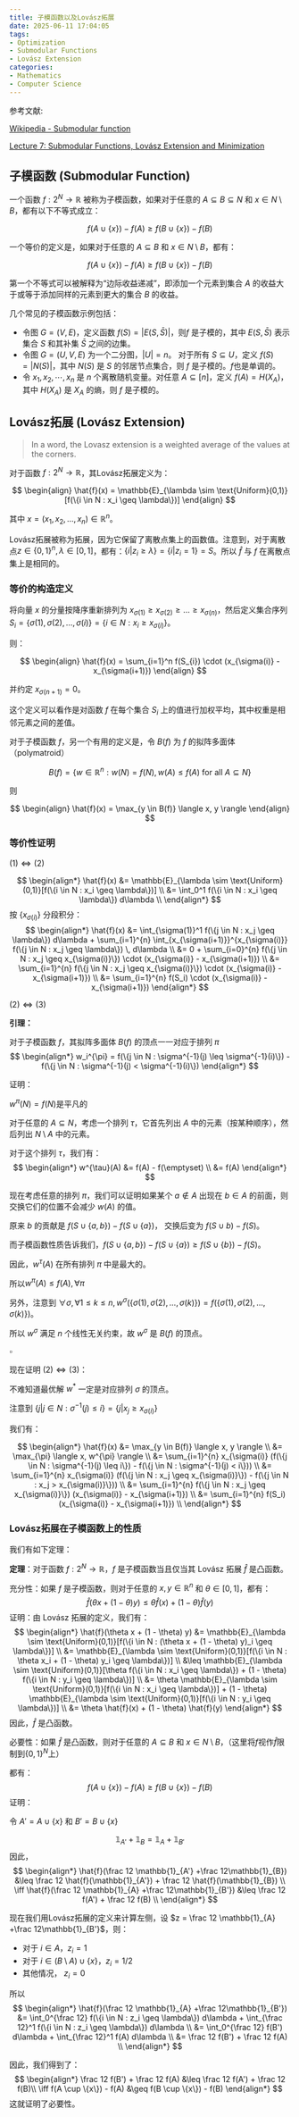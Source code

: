 ```yaml
---
title: 子模函数以及Lovász拓展
date: 2025-06-11 17:04:05
tags:
- Optimization
- Submodular Functions
- Lovász Extension
categories:
- Mathematics
- Computer Science
---
```


参考文献: 

[Wikipedia - Submodular function](https://en.wikipedia.org/wiki/Submodular_function)

[Lecture 7: Submodular Functions, Lovász Extension and Minimization](https://www.cs.princeton.edu/~hy2/teaching/fall22-cos521/notes/SFM.pdf)

## 子模函数 (Submodular Function)

一个函数 $f: 2^N \to \mathbb{R}$ 被称为子模函数，如果对于任意的 $A \subseteq B \subseteq N$ 和 $x \in N \setminus B$，都有以下不等式成立：

$$
f(A \cup \{x\}) - f(A) \geq f(B \cup \{x\}) - f(B)
$$

一个等价的定义是，如果对于任意的 $A \subseteq B$ 和 $x \in N \setminus B$，都有：

$$
f(A \cup \{x\}) - f(A) \geq f(B \cup \{x\}) - f(B)
$$

第一个不等式可以被解释为“边际收益递减”，即添加一个元素到集合 $A$ 的收益大于或等于添加同样的元素到更大的集合 $B$ 的收益。

几个常见的子模函数示例包括：

- 令图 $G = (V, E)$，定义函数 $f(S) = |E(S, \bar S)|$，则$f$ 是子模的，其中 $E(S, \bar S)$ 表示集合 $S$ 和其补集 $\bar S$ 之间的边集。
- 令图 $G = (U, V, E)$ 为一个二分图，$|U| = n$。 对于所有 $S \subseteq U$，定义 $f(S) = |N(S)|$，其中 $N(S)$ 是 $S$ 的邻居节点集合，则 $f$ 是子模的。$f$也是单调的。
- 令 $x_1,x_2,\cdots, x_n$ 是 $n$ 个离散随机变量。对任意 $A \subseteq [n]$，定义 $f(A) = H(X_A)$，其中 $H(X_A)$ 是 $X_A$ 的熵，则 $f$ 是子模的。

## Lovász拓展 (Lovász Extension)

> In a word, the Lovasz extension is a weighted average of the values at the corners.

对于函数 $f: 2^N \to \mathbb{R}$，其Lovász拓展定义为：

$$
\begin{align}
\hat{f}(x) = \mathbb{E}_{\lambda \sim \text{Uniform}(0,1)}[f(\{i \in N : x_i \geq \lambda\})]
\end{align}
$$

其中 $x = (x_1, x_2, \ldots, x_n)\in \mathbb{R}^n$。

Lovász拓展被称为拓展，因为它保留了离散点集上的函数值。注意到，对于离散点$z\in \{0,1\}^n, \lambda \in [0, 1]$，都有：$\{ i | z_i\geq \lambda\} = \{ i | z_i = 1 \} = S$。所以 $\hat f$ 与 $f$ 在离散点集上是相同的。

### 等价的构造定义

将向量 $x$ 的分量按降序重新排列为 $x_{\sigma(1)} \geq x_{\sigma(2)} \geq \ldots \geq x_{\sigma(n)}$，然后定义集合序列 $S_i = \{ \sigma(1), \sigma(2), \ldots, \sigma(i) \} = \{i \in N : x_i \geq x_{\sigma(i)}\}$。

则：

$$
\begin{align}
\hat{f}(x) = \sum_{i=1}^n f(S_{i}) \cdot (x_{\sigma(i)} - x_{\sigma(i+1)})
\end{align}
$$

并约定 $x_{\sigma(n+1)} = 0$。

这个定义可以看作是对函数 $f$ 在每个集合 $S_i$ 上的值进行加权平均，其中权重是相邻元素之间的差值。

对于子模函数 $f$，另一个有用的定义是，令 $B(f)$ 为 $f$ 的拟阵多面体（polymatroid）

$$
B(f) = \{ w\in \mathbb{R}^n : w(N) = f(N), w(A) \leq f(A) \text{ for all } A \subseteq N \}
$$

则

$$
\begin{align}
\hat{f}(x) = \max_{y \in B(f)} \langle x, y \rangle 
\end{align}
$$

### 等价性证明

$(1)\iff (2)$

$$
\begin{align*}
\hat{f}(x) &= \mathbb{E}_{\lambda \sim \text{Uniform}(0,1)}[f(\{i \in N : x_i \geq \lambda\})] \\
&= \int_0^1 f(\{i \in N : x_i \geq \lambda\}) d\lambda \\
\end{align*}
$$
按 $\{x_{\sigma(i)}\}$ 分段积分：
$$
\begin{align*}
\hat{f}(x) &= \int_{\sigma(1)}^1 f(\{j \in N : x_j \geq \lambda\}) d\lambda + \sum_{i=1}^{n} \int_{x_{\sigma(i+1)}}^{x_{\sigma(i)}} f(\{j \in N : x_j \geq \lambda\}) \, d\lambda \\
&= 0 + \sum_{i=0}^{n} f(\{j \in N : x_j \geq x_{\sigma(i)}\}) \cdot (x_{\sigma(i)} - x_{\sigma(i+1)}) \\
&= \sum_{i=1}^{n} f(\{j \in N : x_j \geq x_{\sigma(i)}\}) \cdot (x_{\sigma(i)} - x_{\sigma(i+1)}) \\
&= \sum_{i=1}^{n} f(S_i) \cdot (x_{\sigma(i)} - x_{\sigma(i+1)})
\end{align*}
$$

$(2) \iff (3)$

**引理：**

对于子模函数 $f$，其拟阵多面体 $B(f)$ 的顶点一一对应于排列 $\pi$
$$
\begin{align*}
w_i^{\pi} = f(\{j \in N : \sigma^{-1}(j) \leq \sigma^{-1}(i)\}) - f(\{j \in N : \sigma^{-1}(j) < \sigma^{-1}(i)\})
\end{align*}
$$

证明：

$w^{\pi}(N)=f(N)$是平凡的

对于任意的 $A \subseteq N$，考虑一个排列 $\tau$，它首先列出 $A$ 中的元素（按某种顺序），然后列出 $N \setminus A$ 中的元素。

对于这个排列 $\tau$，我们有：
$$
\begin{align*}
w^{\tau}(A) &= f(A) - f(\emptyset) \\
&= f(A)
\end{align*}
$$

现在考虑任意的排列 $\pi$，我们可以证明如果某个 $a\notin A$ 出现在 $b\in A$ 的前面，则交换它们的位置不会减少 $w(A)$ 的值。

原来 $b$ 的贡献是 $f(S\cup \{a,b\}) - f(S\cup \{a\})$，
交换后变为 $f(S\cup {b}) - f(S)$。

而子模函数性质告诉我们，$f(S\cup \{a,b\}) - f(S\cup \{a\}) \geq f(S\cup \{b\}) - f(S)$。

因此，$w^{\tau}(A)$ 在所有排列 $\pi$ 中是最大的。

所以$w^{\pi}(A) \leq f(A), \forall \pi$

另外，注意到 $\forall \sigma, \forall 1\leq k \leq n, w^\sigma(\{\sigma(1), \sigma(2), \ldots, \sigma(k)\}) = f(\{\sigma(1), \sigma(2), \ldots, \sigma(k)\})$。

所以 $w^{\sigma}$ 满足 $n$ 个线性无关约束，故 $w^{\sigma}$ 是 $B(f)$ 的顶点。

$\square$

现在证明 $(2) \iff (3)$：

不难知道最优解 $w^*$ 一定是对应排列 $\sigma$ 的顶点。

注意到 $\{j| j \in N : \sigma^{-1}(j) \leq i\} = \{j| x_j \geq x_{\sigma(i)}\}$

我们有：

$$
\begin{align*}
\hat{f}(x) &= \max_{y \in B(f)} \langle x, y \rangle \\
&= \max_{\pi} \langle x, w^{\pi} \rangle \\
&= \sum_{i=1}^{n} x_{\sigma(i)} (f(\{j \in N : \sigma^{-1}(j) \leq i\}) - f(\{j \in N : \sigma^{-1}(j) < i\})) \\
&= \sum_{i=1}^{n} x_{\sigma(i)} (f(\{j \in N : x_j \geq x_{\sigma(i)}\}) - f(\{j \in N : x_j > x_{\sigma(i)}\})) \\
&= \sum_{i=1}^{n} f(\{j \in N : x_j \geq x_{\sigma(i)}\}) (x_{\sigma(i)} - x_{\sigma(i+1)}) \\
&= \sum_{i=1}^{n} f(S_i) (x_{\sigma(i)} - x_{\sigma(i+1)}) \\
\end{align*}
$$

### Lovász拓展在子模函数上的性质

我们有如下定理：

**定理**：对于函数 $f: 2^N \to \mathbb{R}$，$f$ 是子模函数当且仅当其 Lovász 拓展 $\hat{f}$ 是凸函数。

充分性：如果 $f$ 是子模函数，则对于任意的 $x, y \in \mathbb{R}^n$ 和 $\theta \in [0, 1]$，都有：
$$
\hat{f}(\theta x + (1 - \theta) y) \leq \theta \hat{f}(x) + (1 - \theta) \hat{f}(y)
$$
证明：由 Lovász 拓展的定义，我们有：
$$
\begin{align*}
\hat{f}(\theta x + (1 - \theta) y) &= \mathbb{E}_{\lambda \sim \text{Uniform}(0,1)}[f(\{i \in N : (\theta x + (1 - \theta) y)_i \geq \lambda\})] \\
&= \mathbb{E}_{\lambda \sim \text{Uniform}(0,1)}[f(\{i \in N : \theta x_i + (1 - \theta) y_i \geq \lambda\})] \\
&\leq \mathbb{E}_{\lambda \sim \text{Uniform}(0,1)}[\theta f(\{i \in N : x_i \geq \lambda\}) + (1 - \theta) f(\{i \in N : y_i \geq \lambda\})] \\
&= \theta \mathbb{E}_{\lambda \sim \text{Uniform}(0,1)}[f(\{i \in N : x_i \geq \lambda\})] + (1 - \theta) \mathbb{E}_{\lambda \sim \text{Uniform}(0,1)}[f(\{i \in N : y_i \geq \lambda\})] \\
&= \theta \hat{f}(x) + (1 - \theta) \hat{f}(y)
\end{align*}
$$
因此，$\hat{f}$ 是凸函数。

必要性：如果 $\hat{f}$ 是凸函数，则对于任意的 $A \subseteq B$ 和 $x \in N \setminus B$，（这里将$f$视作$\hat f$限制到$\{0,1\}^N$上）

都有：
$$
f(A \cup \{x\}) - f(A) \geq f(B \cup \{x\}) - f(B)
$$
证明：

令 $A' = A \cup \{x\}$ 和 $B' = B \cup \{x\}$

$$
\mathbb{1}_{A'}+\mathbb{1}_{B} = \mathbb{1}_{A} + \mathbb{1}_{B'} 
$$
因此，
$$
\begin{align*}
\hat{f}(\frac 12 \mathbb{1}_{A'} +\frac 12\mathbb{1}_{B}) &\leq \frac 12 \hat{f}(\mathbb{1}_{A'}) + \frac 12 \hat{f}(\mathbb{1}_{B}) \\
\iff \hat{f}(\frac 12 \mathbb{1}_{A} +\frac 12\mathbb{1}_{B'}) &\leq \frac 12 f(A') + \frac 12 f(B) \\
\end{align*}
$$

现在我们用Lovász拓展的定义来计算左侧，设 $z = \frac 12 \mathbb{1}_{A} +\frac 12\mathbb{1}_{B'}$，则：
- 对于 $i \in A$，$z_i = 1$
- 对于 $i \in (B\setminus A)\cup \{x\}$，$z_i = 1/2$
- 其他情况， $z_i = 0$

所以
$$
\begin{align*}
\hat{f}(\frac 12 \mathbb{1}_{A} +\frac 12\mathbb{1}_{B'}) &= \int_0^{\frac 12} f(\{i \in N : z_i \geq \lambda\}) d\lambda + \int_{\frac 12}^1 f(\{i \in N : z_i \geq \lambda\}) d\lambda \\
&= \int_0^{\frac 12} f(B') d\lambda + \int_{\frac 12}^1 f(A) d\lambda \\
&= \frac 12 f(B') + \frac 12 f(A) \\
\end{align*}
$$

因此，我们得到了：
$$
\begin{align*}
\frac 12 f(B') + \frac 12 f(A) &\leq \frac 12 f(A') + \frac 12 f(B)\\
\iff f(A \cup \{x\}) - f(A) &\geq f(B \cup \{x\}) - f(B)
\end{align*}
$$
这就证明了必要性。